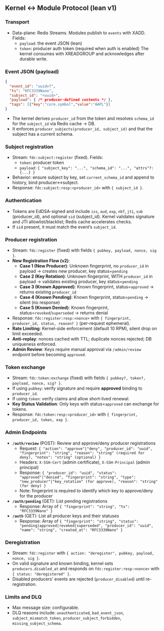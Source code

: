 ## Kernel ↔ Module Protocol (lean v1)

### Transport
- Data-plane: Redis Streams. Modules publish to `events` with XADD. Fields:
  - `payload`: the event JSON (lean)
  - `token`: producer auth token (required when auth is enabled)
  The kernel consumes with XREADGROUP and acknowledges after durable write.

### Event JSON (payload)
```json
{
  "event_id": "uuidv7",
  "ts": "RFC3339Nano",
  "subject_id": "<uuid>",
  "payload": { /* producer-defined contents */ },
  "tags": [{"key":"core.symbol","value":"AAPL"}]
}
```
- The kernel derives `producer_id` from the token and resolves `schema_id` for the `subject_id` via Redis cache → DB.
- It enforces `producer_subjects(producer_id, subject_id)` and that the subject has a current schema.

### Subject registration
- Stream: `fdc:subject:register` (fixed). Fields:
  - `token`: producer token
  - `payload`: `{ "subject_key": "...", "schema_id": "...", "attrs"?: {...} }`
- Behavior: ensure subject by key, set `current_schema_id` and append to history, bind producer↔subject.
- Response: `fdc:subject:resp:<producer_id>` with `{ subject_id }`.

### Authentication
- Tokens are EdDSA-signed and include `iss`, `aud`, `exp`, `nbf`, `jti`, `sub` (producer_id), and optional `sid` (subject_id). Kernel validates signature and JTI allowlist/blacklist; Redis cache accelerates checks.
- If `sid` present, it must match the event’s `subject_id`.

### Producer registration
- Stream: `fdc:register` (fixed) with fields `{ pubkey, payload, nonce, sig }`.
- **New Registration Flow (v2)**:
  - **Case 1 (New Producer)**: Unknown fingerprint, no `producer_id` in payload → creates new producer, key status=`pending`
  - **Case 2 (Key Rotation)**: Unknown fingerprint, WITH `producer_id` in payload → validates existing producer, key status=`pending`
  - **Case 3 (Known Approved)**: Known fingerprint, status=`approved` → returns existing `producer_id`
  - **Case 4 (Known Pending)**: Known fingerprint, status=`pending` → silent (no response)
  - **Case 5 (Known Denied)**: Known fingerprint, status=`revoked`/`superseded` → returns denial
- Response: `fdc:register:resp:<nonce>` with `{ fingerprint, producer_id, status, reason? }` (per-request ephemeral).
- **Rate Limiting**: Kernel-side enforcement (default 10 RPM), silent drop on limit exceeded.
- **Anti-replay**: nonces cached with TTL; duplicate nonces rejected; DB uniqueness enforced.
- **Admin Review**: Keys require manual approval via `/admin/review` endpoint before becoming `approved`.

### Token exchange
- Stream: `fdc:token:exchange` (fixed) with fields `{ pubkey?, token?, payload, nonce, sig? }`.
- If using `pubkey`: verify signature and require **approved** binding to `producer_id`.
- If using `token`: verify claims and allow short-lived renewal.
- **Key Status Validation**: Only keys with status=`approved` can exchange for tokens.
- Response: `fdc:token:resp:<producer_id>` with `{ fingerprint, producer_id, token, exp }`.

### Admin Endpoints
- **`/auth/review`** (POST): Review and approve/deny producer registrations
  - Request: `{ "action": "approve"|"deny", "producer_id": "uuid", "fingerprint": "string", "reason": "string" (required for deny), "notes": "string" (optional) }`
  - Headers: `X-SSH-Cert` (admin certificate), `X-SSH-Principal` (admin principal)
  - Response: `{ "producer_id": "uuid", "status": "approved"|"denied", "fingerprint": "string", "type": "new_producer"|"key_rotation" (for approve), "reason": "string" (for deny) }`
  - Note: fingerprint is required to identify which key to approve/deny for the producer
- **`/auth/pending`** (GET): List pending registrations
  - Response: Array of `{ "fingerprint": "string", "ts": "RFC3339Nano" }`
- **`/auth`** (GET): List all producer keys and their statuses
  - Response: Array of `{ "fingerprint": "string", "status": "pending|approved|revoked|superseded", "producer_id": "uuid", "name": "string", "created_at": "RFC3339Nano" }`

### Deregistration
- Stream: `fdc:register` with `{ action: "deregister", pubkey, payload, nonce, sig }`.
- On valid signature and known binding, kernel sets `producers.disabled_at` and responds on `fdc:register:resp:<nonce>` with `{ status: "deregistered" }`.
- Disabled producers' events are rejected (`producer_disabled`) until re-registration.

### Limits and DLQ
- Max message size: configurable.
- DLQ reasons include: `unauthenticated`, `bad_event_json`, `subject_mismatch_token`, `producer_subject_forbidden`, `missing_subject_schema`.


